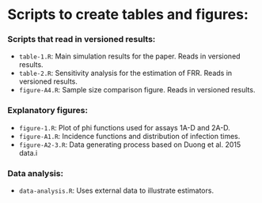 # Scripts to create tables and figures:

### Scripts that read in versioned results:

- `table-1.R`: Main simulation results for the paper. Reads in versioned results.
- `table-2.R`: Sensitivity analysis for the estimation of FRR. Reads in versioned results.
- `figure-A4.R`: Sample size comparison figure. Reads in versioned results.

### Explanatory figures:

- `figure-1.R`: Plot of phi functions used for assays 1A-D and 2A-D.
- `figure-A1.R`: Incidence functions and distribution of infection times.
- `figure-A2-3.R`: Data generating process based on Duong et al. 2015 data.i

### Data analysis:
- `data-analysis.R`: Uses external data to illustrate estimators.
